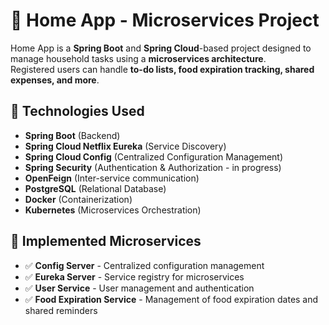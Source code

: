 # 🏡 Home App - Microservices Project  

Home App is a **Spring Boot** and **Spring Cloud**-based project designed to manage household tasks using a **microservices architecture**.  
Registered users can handle **to-do lists, food expiration tracking, shared expenses, and more**.  

## 📌 Technologies Used  
- **Spring Boot** (Backend)  
- **Spring Cloud Netflix Eureka** (Service Discovery)  
- **Spring Cloud Config** (Centralized Configuration Management)  
- **Spring Security** (Authentication & Authorization - in progress)  
- **OpenFeign** (Inter-service communication)  
- **PostgreSQL** (Relational Database)  
- **Docker** (Containerization)  
- **Kubernetes** (Microservices Orchestration)  

## 🚀 Implemented Microservices  
- ✅ **Config Server** - Centralized configuration management  
- ✅ **Eureka Server** - Service registry for microservices  
- ✅ **User Service** - User management and authentication  
- ✅ **Food Expiration Service** - Management of food expiration dates and shared reminders  


